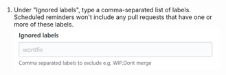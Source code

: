 1. Under "Ignored labels", type a comma-separated list of labels. Scheduled reminders won't include any pull requests that have one or more of these labels. 
![Ignored labels field](/assets/images/help/settings/scheduled-reminders-ignored-labels-field.png)